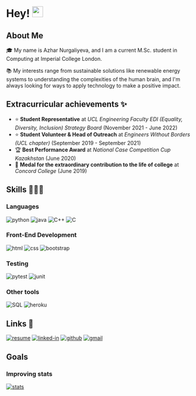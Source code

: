 # Hey! <img src="https://media.giphy.com/media/Ql1bjtd3R9fORmLABc/giphy.gif" width="29px" height="29px">

## About Me

🎓 My name is Azhar Nurgaliyeva, and I am a current M.Sc. student in Computing at Imperial College London.

📚 My interests range from sustainable solutions like renewable energy systems to understanding the complexities of the human brain, and I'm always looking for ways to apply technology to make a positive impact.

## Extracurricular achievements ✨

- ⭐ **Student Representative** at _UCL Engineering Faculty EDI (Equality, Diversity, Inclusion) Strategy
  Board_ (November 2021 - June 2022)
- ⭐ **Student Volunteer & Head of Outreach** at _Engineers Without Borders (UCL chapter)_ (September 2019 - September
  2021)
- 🏆 **Best Performance Award** at _National Case Competition Cup Kazakhstan_ (June 2020)
- 🏅 **Medal for the extraordinary contribution to the life of college** at _Concord College_ (June 2019)

## Skills 👩🏼‍💻

### Languages

![python](https://img.shields.io/badge/Python-3776AB?style=for-the-badge&logo=python&logoColor=white)
![java](https://img.shields.io/badge/Java-007396?style=for-the-badge&logo=java&logoColor=white)
![C++](https://img.shields.io/badge/C++-00599C?style=for-the-badge&logo=c%2B%2B&logoColor=white)
![C](https://img.shields.io/badge/C-00599C?style=for-the-badge&logo=c&logoColor=white)

### Front-End Development

![html](https://img.shields.io/badge/HTML5-E34F26?style=for-the-badge&logo=html5&logoColor=white)
![css](https://img.shields.io/badge/CSS3-1572B6?style=for-the-badge&logo=css3&logoColor=white)
![bootstrap](https://img.shields.io/badge/Bootstrap-563D7C?style=for-the-badge&logo=bootstrap&logoColor=white)

### Testing

![pytest](https://img.shields.io/badge/Pytest-3776AB?style=for-the-badge&logo=python&logoColor=white)
![junit](https://img.shields.io/badge/JUnit-25A162?style=for-the-badge&logo=junit&logoColor=white)

### Other tools

![SQL](https://img.shields.io/badge/SQL-4479A1?style=for-the-badge&logo=sql&logoColor=white)
![heroku](https://img.shields.io/badge/Heroku-430098?style=for-the-badge&logo=heroku&logoColor=white)

## Links 🔗

[![resume](https://img.shields.io/badge/Resume-4285F4?style=for-the-badge&logo=read-the-docs&logoColor=white)]()
[![linked-in](https://img.shields.io/badge/Linked_In-0077B5?style=for-the-badge&logo=LinkedIn&logoColor=white)](https://www.linkedin.com/in/azhar-nurgaliyeva/)
[![github](https://img.shields.io/badge/GitHub-000000?style=for-the-badge&logo=GitHub&logoColor=white)](https://github.com/azhar-nurgaliyeva)
[![gmail](https://img.shields.io/badge/Gmail-D14836?style=for-the-badge&logo=Gmail&logoColor=white)](mailto:https://github.com/azhar-nurgaliyeva)

## Goals
### Improving stats
[![stats](https://github-readme-stats.vercel.app/api?username=azhar-nurgaliyeva&count_private=true&show_icons=true&theme=midnight-purple)]()
